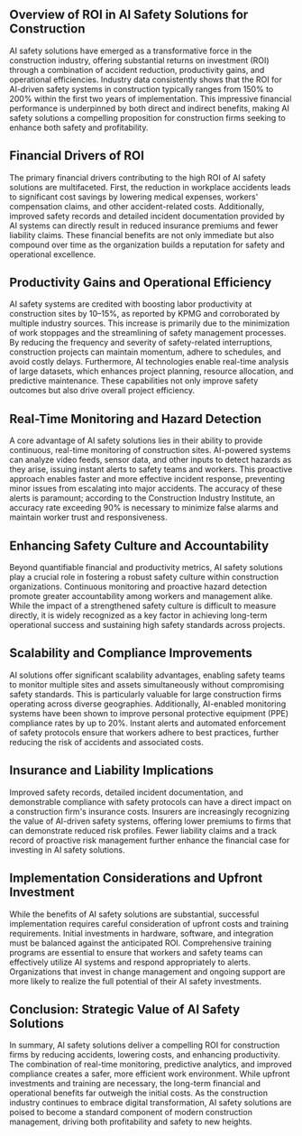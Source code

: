 ## Overview of ROI in AI Safety Solutions for Construction
AI safety solutions have emerged as a transformative force in the construction industry, offering substantial returns on investment (ROI) through a combination of accident reduction, productivity gains, and operational efficiencies. Industry data consistently shows that the ROI for AI-driven safety systems in construction typically ranges from 150% to 200% within the first two years of implementation. This impressive financial performance is underpinned by both direct and indirect benefits, making AI safety solutions a compelling proposition for construction firms seeking to enhance both safety and profitability.

## Financial Drivers of ROI
The primary financial drivers contributing to the high ROI of AI safety solutions are multifaceted. First, the reduction in workplace accidents leads to significant cost savings by lowering medical expenses, workers' compensation claims, and other accident-related costs. Additionally, improved safety records and detailed incident documentation provided by AI systems can directly result in reduced insurance premiums and fewer liability claims. These financial benefits are not only immediate but also compound over time as the organization builds a reputation for safety and operational excellence.

## Productivity Gains and Operational Efficiency
AI safety systems are credited with boosting labor productivity at construction sites by 10–15%, as reported by KPMG and corroborated by multiple industry sources. This increase is primarily due to the minimization of work stoppages and the streamlining of safety management processes. By reducing the frequency and severity of safety-related interruptions, construction projects can maintain momentum, adhere to schedules, and avoid costly delays. Furthermore, AI technologies enable real-time analysis of large datasets, which enhances project planning, resource allocation, and predictive maintenance. These capabilities not only improve safety outcomes but also drive overall project efficiency.

## Real-Time Monitoring and Hazard Detection
A core advantage of AI safety solutions lies in their ability to provide continuous, real-time monitoring of construction sites. AI-powered systems can analyze video feeds, sensor data, and other inputs to detect hazards as they arise, issuing instant alerts to safety teams and workers. This proactive approach enables faster and more effective incident response, preventing minor issues from escalating into major accidents. The accuracy of these alerts is paramount; according to the Construction Industry Institute, an accuracy rate exceeding 90% is necessary to minimize false alarms and maintain worker trust and responsiveness.

## Enhancing Safety Culture and Accountability
Beyond quantifiable financial and productivity metrics, AI safety solutions play a crucial role in fostering a robust safety culture within construction organizations. Continuous monitoring and proactive hazard detection promote greater accountability among workers and management alike. While the impact of a strengthened safety culture is difficult to measure directly, it is widely recognized as a key factor in achieving long-term operational success and sustaining high safety standards across projects.

## Scalability and Compliance Improvements
AI solutions offer significant scalability advantages, enabling safety teams to monitor multiple sites and assets simultaneously without compromising safety standards. This is particularly valuable for large construction firms operating across diverse geographies. Additionally, AI-enabled monitoring systems have been shown to improve personal protective equipment (PPE) compliance rates by up to 20%. Instant alerts and automated enforcement of safety protocols ensure that workers adhere to best practices, further reducing the risk of accidents and associated costs.

## Insurance and Liability Implications
Improved safety records, detailed incident documentation, and demonstrable compliance with safety protocols can have a direct impact on a construction firm's insurance costs. Insurers are increasingly recognizing the value of AI-driven safety systems, offering lower premiums to firms that can demonstrate reduced risk profiles. Fewer liability claims and a track record of proactive risk management further enhance the financial case for investing in AI safety solutions.

## Implementation Considerations and Upfront Investment
While the benefits of AI safety solutions are substantial, successful implementation requires careful consideration of upfront costs and training requirements. Initial investments in hardware, software, and integration must be balanced against the anticipated ROI. Comprehensive training programs are essential to ensure that workers and safety teams can effectively utilize AI systems and respond appropriately to alerts. Organizations that invest in change management and ongoing support are more likely to realize the full potential of their AI safety investments.

## Conclusion: Strategic Value of AI Safety Solutions
In summary, AI safety solutions deliver a compelling ROI for construction firms by reducing accidents, lowering costs, and enhancing productivity. The combination of real-time monitoring, predictive analytics, and improved compliance creates a safer, more efficient work environment. While upfront investments and training are necessary, the long-term financial and operational benefits far outweigh the initial costs. As the construction industry continues to embrace digital transformation, AI safety solutions are poised to become a standard component of modern construction management, driving both profitability and safety to new heights.